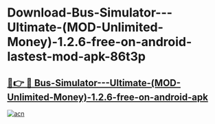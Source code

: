 # Download-Bus-Simulator---Ultimate-(MOD-Unlimited-Money)-1.2.6-free-on-android-lastest-mod-apk-86t3p

<h2><a href="https://apkcomod.com?title=Bus-Simulator---Ultimate-(MOD-Unlimited-Money)-1.2.6-free-on-android">🔗👉 🔴 Bus-Simulator---Ultimate-(MOD-Unlimited-Money)-1.2.6-free-on-android-apk </a></h2>

[![acn](https://github.com/user-attachments/assets/0f9c940e-d8b0-45ae-aac7-cd30a18b3e1c)](https://apkcomod.com?title=Bus-Simulator---Ultimate-(MOD-Unlimited-Money)-1.2.6-free-on-android)
